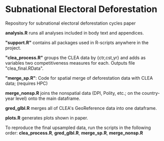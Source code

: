 # Subnational Electoral Deforestation
Repository for subnational electoral deforestation cycles paper

**analysis.R** runs all analyses included in body text and appendices.

**"support.R"** contains all packages used in R-scripts anywhere in the project.

**"clea_process.R"** groups the CLEA data by {ctr,cst,yr} and adds as variables two competitiveness measures for each. Outputs file "clea_final.RData".

**"merge_sp.R"**: Code for spatial merge of deforestation data with CLEA data; (requires HPC)

**merge_nonsp.R** joins the nonspatial data (DPI, Polity, etc.; on the country-year level) onto the main dataframe.

**gred_glbl.R** merges all of CLEA's GeoReference data into one dataframe.

**plots.R** generates plots shown in paper.

To reproduce the final upsampled data, run the scripts in the following order: **clea_process.R**, **gred_glbl.R**, **merge_sp.R**, **merge_nonsp.R**

